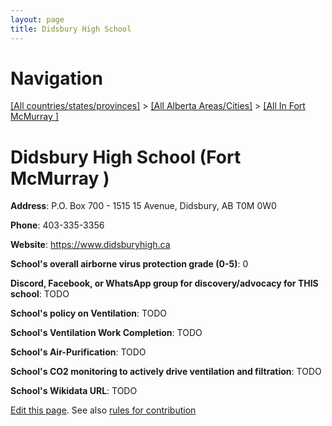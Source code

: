 ```yaml
---
layout: page
title: Didsbury High School
---
```

# Navigation

[[All countries/states/provinces]](../../..) > [[All Alberta Areas/Cities]](../..) > [[All In Fort McMurray ]](..)

# Didsbury High School (Fort McMurray )

**Address**: P.O. Box 700 - 1515 15 Avenue, Didsbury, AB T0M 0W0

**Phone**: 403-335-3356

**Website**: <https://www.didsburyhigh.ca>

**School's overall airborne virus protection grade (0-5)**: 0

**Discord, Facebook, or WhatsApp group for discovery/advocacy for THIS school**: TODO

**School's policy on Ventilation**: TODO

**School's Ventilation Work Completion**: TODO

**School's Air-Purification**: TODO

**School's CO2 monitoring to actively drive ventilation and filtration**: TODO

**School's Wikidata URL**: TODO


[Edit this page](https://github.com/ventilate-schools/AB/edit/main/./Fort_McMurray_/Didsbury_High_School.md). See also [rules for contribution](../../../contribution-rules/)